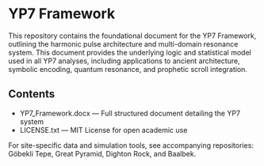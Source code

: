# YP7 Framework

This repository contains the foundational document for the YP7 Framework, outlining the harmonic pulse architecture and multi-domain resonance system. This document provides the underlying logic and statistical model used in all YP7 analyses, including applications to ancient architecture, symbolic encoding, quantum resonance, and prophetic scroll integration.

## Contents

- YP7_Framework.docx — Full structured document detailing the YP7 system
- LICENSE.txt — MIT License for open academic use

For site-specific data and simulation tools, see accompanying repositories: Göbekli Tepe, Great Pyramid, Dighton Rock, and Baalbek.

